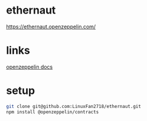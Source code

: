 # ethernaut
https://ethernaut.openzeppelin.com/

# links

[openzeppelin docs](https://docs.openzeppelin.com/contracts/3.x/)

# setup

```bash
git clone git@github.com:LinuxFan2718/ethernaut.git
npm install @openzeppelin/contracts
```

